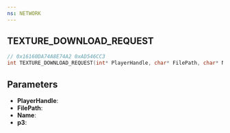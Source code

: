 ```yaml
---
ns: NETWORK
---
```

## TEXTURE_DOWNLOAD_REQUEST

```c
// 0x16160DA74A8E74A2 0xAD546CC3
int TEXTURE_DOWNLOAD_REQUEST(int* PlayerHandle, char* FilePath, char* Name, BOOL p3);
```

## Parameters
* **PlayerHandle**:
* **FilePath**:
* **Name**:
* **p3**:
